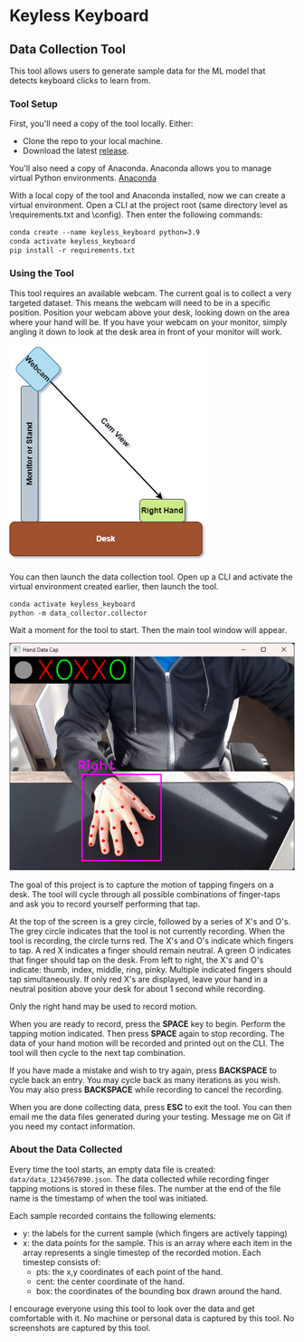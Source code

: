 # Keyless Keyboard

## Data Collection Tool
This tool allows users to generate sample data for the ML model that detects keyboard clicks to learn from.

### Tool Setup
First, you'll need a copy of the tool locally. Either:
- Clone the repo to your local machine.
- Download the latest [release](https://github.com/j-confusatron/tap_keyboard/releases).

You'll also need a copy of Anaconda. Anaconda allows you to manage virtual Python environments. [Anaconda](https://www.anaconda.com/)

With a local copy of the tool and Anaconda installed, now we can create a virtual environment. Open a CLI at  the project root (same directory level as \requirements.txt and \config). Then enter the following commands:
```
conda create --name keyless_keyboard python=3.9
conda activate keyless_keyboard
pip install -r requirements.txt
```

### Using the Tool
This tool requires an available webcam. The current goal is to collect a very targeted dataset. This means the webcam will need to be in a specific position. Position your webcam above your desk, looking down on the area where your hand will be. If you have your webcam on your monitor, simply angling it down to look at the desk area in front of your monitor will work.

![diagram depicting a webcam on top of a monitor, angled down to view a hand resting on a desk](https://raw.githubusercontent.com/j-confusatron/tap_keyboard/main/cam_diagram.png "Webcam setup diagram")

You can then launch the data collection tool. Open up a CLI and activate the virtual environment created earlier, then launch the tool.

```
conda activate keyless_keyboard
python -m data_collector.collector
```

Wait a moment for the tool to start. Then the main tool window will appear.

![Screenshot of the data collection tool. A hand is visible on a desk. Along the top, instructions are provided for a gesture to capture.](https://raw.githubusercontent.com/j-confusatron/tap_keyboard/main/data_collector_sample.png "Data Collection Tool")

The goal of this project is to capture the motion of tapping fingers on a desk. The tool will cycle through all possible combinations of finger-taps and ask you to record yourself performing that tap.

At the top of the screen is a grey circle, followed by a series of X's and O's. The grey circle indicates that the tool is not currently recording. When the tool is recording, the circle turns red. The X's and O's indicate which fingers to tap. A red X indicates a finger should remain neutral. A green O indicates that finger should tap on the desk. From left to right, the X's and O's indicate: thumb, index, middle, ring, pinky. Multiple indicated fingers should tap simultaneously. If only red X's are displayed, leave your hand in a neutral position above your desk for about 1 second while recording.

Only the right hand may be used to record motion.

When you are ready to record, press the **SPACE** key to begin. Perform the tapping motion indicated. Then press **SPACE** again to stop recording. The data of your hand motion will be recorded and printed out on the CLI. The tool will then cycle to the next tap combination.

If you have made a mistake and wish to try again, press **BACKSPACE** to cycle back an entry. You may cycle back as many iterations as you wish. You may also press **BACKSPACE** while recording to cancel the recording.

When you are done collecting data, press **ESC** to exit the tool. You can then email me the data files generated during your testing. Message me on Git if you need my contact information.

### About the Data Collected
Every time the tool starts, an empty data file is created: `data/data_1234567890.json`. The data collected while recording finger tapping motions is stored in these files. The number at the end of the file name is the timestamp of when the tool was initiated.

Each sample recorded contains the following elements:
- y: the labels for the current sample (which fingers are actively tapping)
- x: the data points for the sample. This is an array where each item in the array represents a single timestep of the recorded motion. Each timestep consists of:
  - pts: the x,y coordinates of each point of the hand.
  - cent: the center coordinate of the hand.
  - box: the coordinates of the bounding box drawn around the hand.

I encourage everyone using this tool to look over the data and get comfortable with it. No machine or personal data is captured by this tool. No screenshots are captured by this tool.